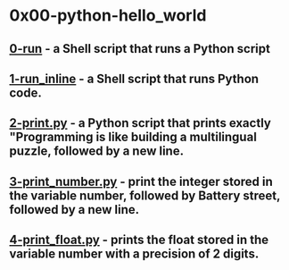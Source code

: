 # 0x00-python-hello_world

## [0-run]() - a Shell script that runs a Python script
## [1-run_inline]() - a Shell script that runs Python code.
## [2-print.py]() - a Python script that prints exactly "Programming is like building a multilingual puzzle, followed by a new line.
## [3-print_number.py]() - print the integer stored in the variable number, followed by Battery street, followed by a new line.
## [4-print_float.py]() - prints the float stored in the variable number with a precision of 2 digits.
